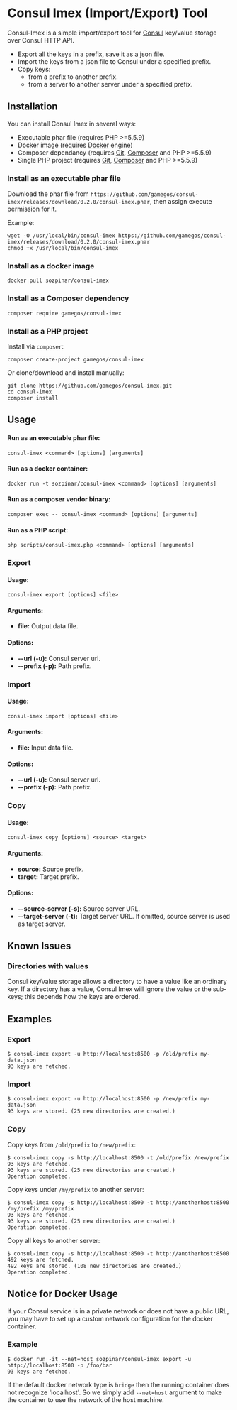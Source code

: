 # Consul Imex (Import/Export) Tool

Consul-Imex is a simple import/export tool for [Consul](https://www.consul.io/) key/value storage over Consul HTTP API.

* Export all the keys in a prefix, save it as a json file.
* Import the keys from a json file to Consul under a specified prefix.
* Copy keys:
  - from a prefix to another prefix.
  - from a server to another server under a specified prefix.

## Installation

You can install Consul Imex in several ways:

* Executable phar file (requires PHP >=5.5.9)
* Docker image (requires [Docker](https://www.docker.com/) engine)
* Composer dependancy (requires [Git](https://git-scm.com/), [Composer](https://getcomposer.org/) and PHP >=5.5.9)
* Single PHP project (requires [Git](https://git-scm.com/), [Composer](https://getcomposer.org/) and PHP >=5.5.9)

### Install as an executable phar file

Download the phar file from `https://github.com/gamegos/consul-imex/releases/download/0.2.0/consul-imex.phar`, then assign execute permission for it. 

Example:

    wget -O /usr/local/bin/consul-imex https://github.com/gamegos/consul-imex/releases/download/0.2.0/consul-imex.phar
    chmod +x /usr/local/bin/consul-imex

### Install as a docker image

    docker pull sozpinar/consul-imex

### Install as a Composer dependency

    composer require gamegos/consul-imex

### Install as a PHP project

Install via `composer`:

    composer create-project gamegos/consul-imex

Or clone/download and install manually:

    git clone https://github.com/gamegos/consul-imex.git
    cd consul-imex
    composer install

## Usage

#### Run as an executable phar file:

    consul-imex <command> [options] [arguments]

#### Run as a docker container:

    docker run -t sozpinar/consul-imex <command> [options] [arguments]

#### Run as a composer vendor binary:

    composer exec -- consul-imex <command> [options] [arguments]

#### Run as a PHP script:

    php scripts/consul-imex.php <command> [options] [arguments]


### Export

#### Usage:

    consul-imex export [options] <file>

#### Arguments:

* **file:** Output data file.

#### Options:

* **--url (-u):** Consul server url.
* **--prefix (-p):** Path prefix.


### Import

#### Usage:

    consul-imex import [options] <file>

#### Arguments:

* **file:** Input data file.

#### Options:

* **--url (-u):** Consul server url.
* **--prefix (-p):** Path prefix.

### Copy

#### Usage:

    consul-imex copy [options] <source> <target>

#### Arguments:

* **source:** Source prefix.
* **target:** Target prefix.

#### Options:

* **--source-server (-s):** Source server URL.
* **--target-server (-t):** Target server URL. If omitted, source server is used as target server.

## Known Issues

### Directories with values

Consul key/value storage allows a directory to have a value like an ordinary key.
If a directory has a value, Consul Imex will ignore the value or the sub-keys;
this depends how the keys are ordered.

## Examples

### Export

    $ consul-imex export -u http://localhost:8500 -p /old/prefix my-data.json
    93 keys are fetched.

### Import

    $ consul-imex export -u http://localhost:8500 -p /new/prefix my-data.json
    93 keys are stored. (25 new directories are created.)

### Copy

Copy keys from `/old/prefix` to `/new/prefix`:

    $ consul-imex copy -s http://localhost:8500 -t /old/prefix /new/prefix
    93 keys are fetched.
    93 keys are stored. (25 new directories are created.)
    Operation completed.


Copy keys under `/my/prefix` to another server:

    $ consul-imex copy -s http://localhost:8500 -t http://anotherhost:8500 /my/prefix /my/prefix
    93 keys are fetched.
    93 keys are stored. (25 new directories are created.)
    Operation completed.


Copy all keys to another server:

    $ consul-imex copy -s http://localhost:8500 -t http://anotherhost:8500
    492 keys are fetched.
    492 keys are stored. (108 new directories are created.)
    Operation completed.


## Notice for Docker Usage

If your Consul service is in a private network or does not have a public URL, you may have to set up a custom network configuration for the docker container.

### Example

    $ docker run -it --net=host sozpinar/consul-imex export -u http://localhost:8500 -p /foo/bar
    93 keys are fetched.

If the default docker network type is `bridge` then the running container does not recognize 'localhost'. So we simply add `--net=host` argument to make the container to use the network of the host machine.
